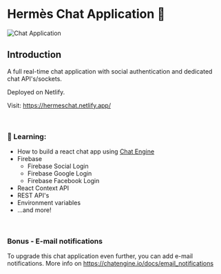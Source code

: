 # Hermès Chat Application 💬

![Chat Application](https://i.ibb.co/GJwyy9m/Bv9-Js3-QLOLY-HD.jpg)

## Introduction

A full real-time chat application with social authentication and dedicated chat API's/sockets.

Deployed on Netlify. 

Visit: https://hermeschat.netlify.app/

<br />


### 🌱 Learning: 
 - How to build a react chat app using [Chat Engine](https://chatengine.io)
 - Firebase
   - Firebase Social Login
   - Firebase Google Login
   - Firebase Facebook Login
 - React Context API
 - REST API's
 - Environment variables
 - ...and more!

<br />


### Bonus - E-mail notifications

To upgrade this chat application even further, you can add e-mail notifications. More info on https://chatengine.io/docs/email_notifications
